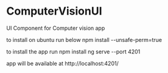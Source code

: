 # ComputerVisionUI
UI Component for Computer vision app

to install on ubuntu run below
npm install --unsafe-perm=true

to install the app run 
npm install
ng serve --port 4201

app will be available at http://localhost:4201/
